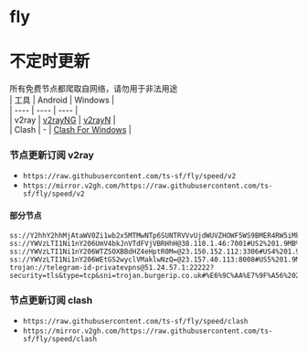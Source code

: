 # fly
# 不定时更新
所有免费节点都爬取自网络，请勿用于非法用途  
|  工具  | Android  | Windows  |  
|  ----  | ----   | ----  |  
| v2ray  | [v2rayNG](https://github.com/2dust/v2rayNG/releases) | [v2rayN](https://github.com/2dust/v2rayN/releases) |  
| Clash  | - | [Clash For Windows](https://github.com/2dust/clashN/releases) | 
  
### 节点更新订阅  v2ray
- `https://raw.githubusercontent.com/ts-sf/fly/speed/v2`  
- `https://mirror.v2gh.com/https://raw.githubusercontent.com/ts-sf/fly/speed/v2`  

#### 部分节点  
``` 
ss://Y2hhY2hhMjAtaWV0Zi1wb2x5MTMwNTp6SUNTRVVvUjdWUVZHOWF5WS9BMER4RW5iMk1hTXFwVDRVbUU0TC9oSldrPQ==@45.150.32.116:39490#%E6%9C%AA%E7%9F%A53%2013.0MB%2Fs
ss://YWVzLTI1Ni1nY206UmV4bkJnVTdFVjVBRHhH@38.110.1.46:7001#US2%201.9MB%2Fs
ss://YWVzLTI1Ni1nY206WTZSOXBBdHZ4eHptR0M=@23.150.152.112:3306#US4%201.9MB%2Fs
ss://YWVzLTI1Ni1nY206WEtGS2wyclVMaklwNzQ=@23.157.40.113:8008#US5%201.9MB%2Fs
trojan://telegram-id-privatevpns@51.24.57.1:22222?security=tls&type=tcp&sni=trojan.burgerip.co.uk#%E6%9C%AA%E7%9F%A56%2021.2MB%2Fs
```
### 节点更新订阅  clash
- `https://raw.githubusercontent.com/ts-sf/fly/speed/clash`  
- `https://mirror.v2gh.com/https://raw.githubusercontent.com/ts-sf/fly/speed/clash`  


